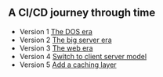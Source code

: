 ## A CI/CD journey through time

* Version 1 [The DOS era](v1/README.md)
* Version 2 [The big server era](v2/README.md)
* Version 3 [The web era](v3/README.md)
* Version 4 [Switch to client server model](v4/README.md)
* Version 5 [Add a caching layer](v5/README.md)
